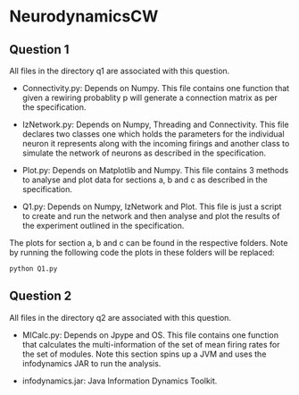 # NeurodynamicsCW

## Question 1
All files in the directory q1 are associated with this question. 

* Connectivity.py: Depends on Numpy. This file contains one function that given a rewiring probablity p will generate a connection matrix as per the specification.

* IzNetwork.py: Depends on Numpy, Threading and Connectivity. This file declares two classes one which holds the parameters for the individual neuron it represents along with the incoming firings and another class to simulate the network of neurons as described in the specification.

* Plot.py: Depends on Matplotlib and Numpy. This file contains 3 methods to analyse and plot data for sections a, b and c as described in the specification.

* Q1.py: Depends on Numpy, IzNetwork and Plot. This file is just a script to create and run the network and then analyse and plot the results of the experiment outlined in the specification.

The plots for section a, b and c can be found in the respective folders. Note by running the following code the plots in these folders will be replaced: 

```
python Q1.py
``` 

## Question 2
All files in the directory q2 are associated with this question. 

* MICalc.py: Depends on Jpype and OS. This file contains one function that calculates the multi-information of the set of mean firing rates for the set of modules. Note this section spins up a JVM and uses the infodynamics JAR to run the analysis.

* infodynamics.jar: Java Information Dynamics Toolkit.
